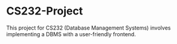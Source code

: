 # CS232-Project
This project for CS232 (Database Management Systems) involves implementing a DBMS with a user-friendly frontend.
